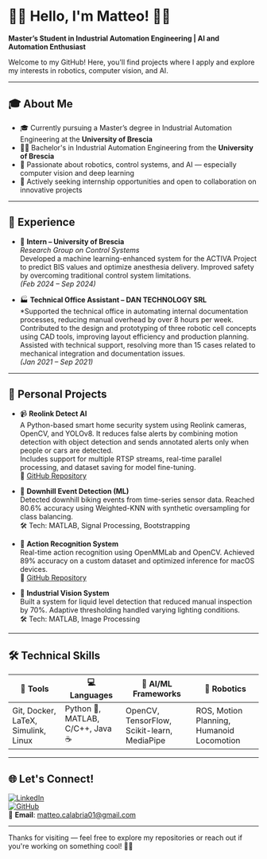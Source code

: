 # 🚀👋 Hello, I'm Matteo! 🤖✨

**Master’s Student in Industrial Automation Engineering | AI and Automation Enthusiast**

Welcome to my GitHub! Here, you'll find projects where I apply and explore my interests in robotics, computer vision, and AI.

---

## 🎓 About Me

- 🎓 Currently pursuing a Master’s degree in Industrial Automation Engineering at the **University of Brescia**
- 🧑‍🎓 Bachelor's in Industrial Automation Engineering from the **University of Brescia** 
- 🤖 Passionate about robotics, control systems, and AI — especially computer vision and deep learning  
- 🔎 Actively seeking internship opportunities and open to collaboration on innovative projects  

---

## 💼 Experience

- 🧪 **Intern – University of Brescia**  
  *Research Group on Control Systems*  
  Developed a machine learning-enhanced system for the ACTIVA Project to predict BIS values and optimize anesthesia delivery. Improved safety by overcoming traditional control system limitations.  
  *(Feb 2024 – Sep 2024)*

- 🏭 **Technical Office Assistant – DAN TECHNOLOGY SRL**  
    *Supported the technical office in automating internal documentation processes, reducing manual overhead by over 8 hours per week.  
  Contributed to the design and prototyping of three robotic cell concepts using CAD tools, improving layout efficiency and production planning.  
  Assisted with technical support, resolving more than 15 cases related to mechanical integration and documentation issues.   
  *(Jan 2021 – Sep 2021)*

---

## 🚀 Personal Projects

- 📹 **Reolink Detect AI**  
  A Python-based smart home security system using Reolink cameras, OpenCV, and YOLOv8. It reduces false alerts by combining motion detection with object detection and sends annotated alerts only when people or cars are detected.  
  Includes support for multiple RTSP streams, real-time parallel processing, and dataset saving for model fine-tuning.  
  🔗 [GitHub Repository](https://github.com/maedmatt/reolink-detect-ai)

- 🚵 **Downhill Event Detection (ML)**  
  Detected downhill biking events from time-series sensor data. Reached 80.6% accuracy using Weighted-KNN with synthetic oversampling for class balancing.  
  🛠 Tech: MATLAB, Signal Processing, Bootstrapping

- 🧍 **Action Recognition System**  
  Real-time action recognition using OpenMMLab and OpenCV. Achieved 89% accuracy on a custom dataset and optimized inference for macOS devices.  
  🔗 [GitHub Repository](https://github.com/maedmatt/actionRecognition2025)

- 🧪 **Industrial Vision System**  
  Built a system for liquid level detection that reduced manual inspection by 70%. Adaptive thresholding handled varying lighting conditions.  
  🛠 Tech: MATLAB, Image Processing

---

## 🛠 Technical Skills

| 🧰 Tools           | 💻 Languages          | 🧠 AI/ML Frameworks          | 🤖 Robotics       |
|-------------------|-----------------------|------------------------------|-------------------|
| Git, Docker, LaTeX, Simulink, Linux | Python 🐍, MATLAB, C/C++, Java ☕ | OpenCV, TensorFlow, Scikit-learn, MediaPipe | ROS, Motion Planning, Humanoid Locomotion |

---

## 🌐 Let's Connect!

[![LinkedIn](https://img.shields.io/badge/LinkedIn-Connect-blue?logo=linkedin)](https://www.linkedin.com/in/matteocalabria01)  
[![GitHub](https://img.shields.io/badge/GitHub-Visit-blue?logo=github)](https://github.com/maedmatt)  
📧 **Email**: [matteo.calabria01@gmail.com](mailto:matteo.calabria01@gmail.com)

---

Thanks for visiting — feel free to explore my repositories or reach out if you're working on something cool! 🚀🤝
